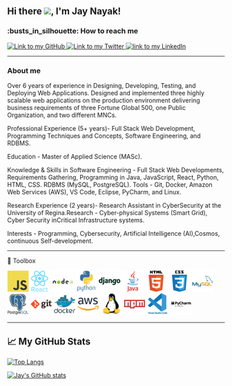 <h2> Hi there <img src="https://raw.githubusercontent.com/MartinHeinz/MartinHeinz/master/wave.gif" width="30px" />, I'm Jay Nayak! </h2>


<h3>:busts_in_silhouette: How to reach me</h3>
<a href="https://github.com/jayknayak">
    <img alt="Link to my GitHub" src="https://img.shields.io/github/followers/jayknayak?style=social&label=@jayknayak">
</a>
<a href="https://twitter.com/jayknayak">
    <img alt="Link to my Twitter" src="https://img.shields.io/twitter/follow/jayknayak?style=social&label=@jayknayak">
</a>
<a href="https://www.linkedin.com/in/jayknayak/">
    <img alt="link to my LinkedIn" src="https://img.shields.io/static/v1?label&message=/in/jayknayak&color=0A66C2&style=flat&logo=linkedin" />
</a>

---
<h3> About me </h3>
Over 6 years of experience in Designing, Developing, Testing, and Deploying Web Applications.
Designed and implemented three highly scalable web applications on the production environment delivering business requirements of three Fortune Global 500, one Public Organization, and two different MNCs.

Professional Experience (5+ years)- Full Stack Web Development, Programming Techniques and Concepts, Software Engineering, and RDBMS.

Education - Master of Applied Science (MASc).

Knowledge & Skills in Software Engineering - Full Stack Web
Developments, Requirements Gathering, Programming in Java,
JavaScript, React, Python, HTML, CSS. RDBMS (MySQL,
PostgreSQL).
Tools - Git, Docker, Amazon Web Services (AWS), VS Code, Eclipse, PyCharm, and Linux.

Research Experience (2 years)- Research Assistant in CyberSecurity at the University of Regina.Research - Cyber-physical Systems (Smart Grid), Cyber Security inCritical Infrastructure systems.

Interests - Programming, Cybersecurity, Artificial Intelligence (AI),Cosmos, continuous Self-development.

---

🧰 Toolbox

<img src="https://github.com/devicons/devicon/blob/master/icons/javascript/javascript-original.svg" alt="JS logo" width="50px" height="50px" /><img src="https://github.com/devicons/devicon/blob/master/icons/react/react-original-wordmark.svg" alt="React logo" width="50px" height="50px" />
<img src="https://github.com/devicons/devicon/blob/master/icons/nodejs/nodejs-original-wordmark.svg" alt="Node logo" width="50px" height="50px" />
<img src="https://github.com/devicons/devicon/blob/master/icons/python/python-original-wordmark.svg" alt="Python logo" width="50px" height="50px" />
<img src="https://github.com/devicons/devicon/blob/master/icons/django/django-plain-wordmark.svg" alt="Django logo" width="50px" height="50px" />
<img src="https://github.com/devicons/devicon/blob/master/icons/java/java-original-wordmark.svg" alt="Java logo" width="50px" height="50px" />
<img src="https://github.com/devicons/devicon/blob/master/icons/html5/html5-original-wordmark.svg" alt="HTML logo" width="50px" height="50px" />
<img src="https://github.com/devicons/devicon/blob/master/icons/css3/css3-original-wordmark.svg" alt="CSS logo" width="50px" height="50px" />
<img src="https://github.com/devicons/devicon/blob/master/icons/mysql/mysql-original-wordmark.svg" alt="MySQL logo" width="50px" height="50px" />
<img src="https://github.com/devicons/devicon/blob/master/icons/postgresql/postgresql-original-wordmark.svg" alt="PostgreSQL logo" width="50px" height="50px" />
<img src="https://github.com/devicons/devicon/blob/master/icons/git/git-original-wordmark.svg" alt="Git logo" width="50px" height="50px" />
<img src="https://github.com/devicons/devicon/blob/master/icons/docker/docker-original-wordmark.svg" alt="Docker logo" width="50px" height="50px" />
<img src="https://github.com/devicons/devicon/blob/master/icons/amazonwebservices/amazonwebservices-original-wordmark.svg" alt="AWS logo" width="50px" height="50px" />
<img src="https://github.com/devicons/devicon/blob/master/icons/linux/linux-original.svg" alt="Linux logo" width="50px" height="50px" />
<img src="https://github.com/devicons/devicon/blob/master/icons/npm/npm-original-wordmark.svg" alt="Npm logo" width="50px" height="50px" />
<img src="https://github.com/devicons/devicon/blob/master/icons/vscode/vscode-original-wordmark.svg" alt="Code logo" width="50px" height="50px" />
<img src="https://github.com/devicons/devicon/blob/master/icons/pycharm/pycharm-original-wordmark.svg" alt="PyCharm logo" width="50px" height="50px" />

---

## &#x1f4c8; My GitHub Stats
[![Top Langs](https://github-readme-stats.vercel.app/api/top-langs/?username=jayknayak&langs_count=8&theme=dark)](https://github.com/anuraghazra/github-readme-stats)

[![Jay's GitHub stats](https://github-readme-stats.vercel.app/api?username=jayknayak&theme=dark)](https://github.com/anuraghazra/github-readme-stats)
<!--
**jayknayak/jayknayak** is a ✨ _special_ ✨ repository because its `README.md` (this file) appears on your GitHub profile.

Here are some ideas to get you started:

- 🔭 I’m currently working on ...
- 🌱 I’m currently learning ...
- 👯 I’m looking to collaborate on ...
- 🤔 I’m looking for help with ...
- 💬 Ask me about ...
- 📫 How to reach me: ...
- 😄 Pronouns: ...
- ⚡ Fun fact: ...
-->
